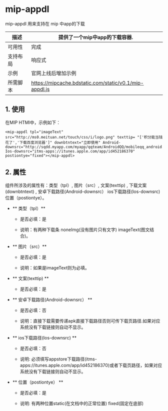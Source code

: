 # mip-appdl

mip-appdl 用来支持在 mip 中app的下载


描述|提供了一个mip中app的下载容器.
----|----
可用性|完成
支持布局| 响应式
示例|官网上线后增加示例
所需脚本|https://mipcache.bdstatic.com/static/v0.1/mip-appdl.js

## 1. 使用

在MIP HTMl中，示例如下：

```
<mip-appdl tpl="imageText" src="http://ms0.meituan.net/touch/css/i/logo.png" texttip= "['积分能当钱花了','下载百度浏览器']" downbtntext="立即使用" Android-downsrc="http://sqdd.myapp.com/myapp/qqteam/AndroidQQ/mobileqq_android.apk" Ios-downsrc="itms-apps://itunes.apple.com/app/id452186370" postiontye="fixed"></mip-appdl>
```

## 2. 属性

组件所涉及的属性有：类型（tpl）, 图片（src）, 文案(texttip) , 下载文案(downbtntext) , 安卓下载路径(Android-downsrc） ios下载路径(Ios-downsrc)  位置（postiontye）。

- ** 类型（tpl）**

    - 是否必填：是

    - 说明：有两种下载条 noneImg(没有图片只有文字) imageText(图文结合)。

- ** 图片（src）**

    - 是否必填：是

    - 说明：如果是imageText则为必填。

- ** 文案(texttip) **

    - 是否必填：是


- ** 安卓下载路径(Android-downsrc） **

    - 是否必填：否

    - 说明：直接下载需要传递apk直接下载路径否则可传下载页路径.如果对应系统没有下载链接则自动不显示。

- ** ios下载路径(Ios-downsrc) **

    - 是否必填：否
    
    - 说明: 必须填写appstore下载路径(itms-apps://itunes.apple.com/app/id452186370)或者下载页路径，如果对应系统没有下载链接则自动不显示。

- ** 位置（postiontye） **

    - 是否必填：是
    
    - 说明: 有两种位置static(在文档中的正常位置) fixed(固定在底部)
   
